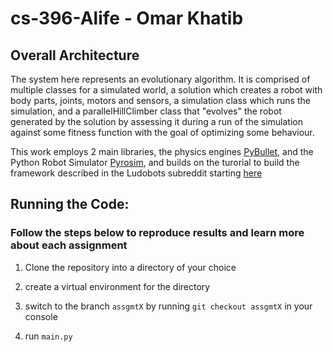 # cs-396-Alife - Omar Khatib

## Overall Architecture

The system here represents an evolutionary algorithm. It is comprised of multiple classes for a simulated world, a solution which creates a robot with body parts, joints, motors and sensors, a simulation class which runs the simulation, and a parallelHillClimber class that "evolves" the robot generated by the solution by assessing it during a run of the simulation against some fitness function with the goal of optimizing some behaviour.

This work employs 2 main libraries, the physics engines [PyBullet](https://pybullet.org/wordpress/), and the Python Robot Simulator [Pyrosim](https://github.com/jbongard/pyrosim), and builds on the turorial to build the framework described in the Ludobots subreddit starting [here](https://www.reddit.com/r/ludobots/wiki/installation/)

## Running the Code:
### Follow the steps below to reproduce results and learn more about each assignment

1. Clone the repository into a directory of your choice

2. create a virtual environment for the directory 

3. switch to the branch `assgmtX` by running `git checkout assgmtX` in your console

4. run `main.py`





